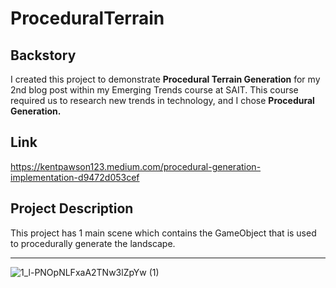 # ProceduralTerrain
## Backstory  
I created this project to demonstrate **Procedural Terrain Generation** for my 2nd blog post within my Emerging Trends course at SAIT. This course required us to research new trends in technology, and I chose **Procedural Generation.**

## Link
https://kentpawson123.medium.com/procedural-generation-implementation-d9472d053cef

## Project Description ##
This project has 1 main scene which contains the GameObject that is used to procedurally generate the landscape.

--- 

![1_l-PNOpNLFxaA2TNw3lZpYw (1)](https://user-images.githubusercontent.com/58745400/117553153-0e8b3680-b00d-11eb-892e-13918325280f.png)
